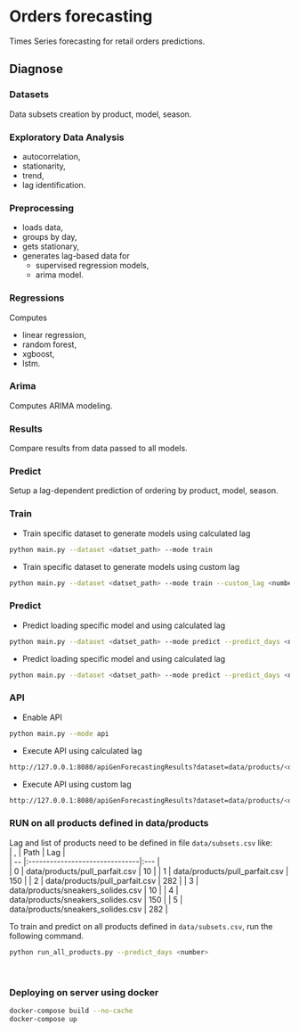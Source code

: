 # Orders forecasting
Times Series forecasting for retail orders predictions.

## Diagnose

### Datasets
Data subsets creation by product, model, season.

### Exploratory Data Analysis
* autocorrelation,
* stationarity,
* trend,
* lag identification.

### Preprocessing
* loads data,
* groups by day,
* gets stationary,
* generates lag-based data for
    * supervised regression models,
    * arima model.

### Regressions
Computes
* linear regression,
* random forest,
* xgboost,
* lstm.

### Arima
Computes ARIMA modeling.

### Results
Compare results from data passed to all models.

### Predict
Setup a lag-dependent prediction of ordering by product, model, season.

### Train
* Train specific dataset to generate models using calculated lag
```bash
python main.py --dataset <datset_path> --mode train
``` 
* Train specific dataset to generate models using custom lag
```bash
python main.py --dataset <datset_path> --mode train --custom_lag <number>
``` 

### Predict
* Predict loading specific model and using calculated lag
```bash
python main.py --dataset <datset_path> --mode predict --predict_days <number> --model_to_load <model_path>
``` 
* Predict loading specific model and using calculated lag
```bash
python main.py --dataset <datset_path> --mode predict --predict_days <number> --model_to_load <model_path> --custom_lag <number>
``` 

### API
* Enable API
```bash
python main.py --mode api
``` 
* Execute API using calculated lag
```bash
http://127.0.0.1:8080/apiGenForecastingResults?dataset=data/products/<datset_path>&custom_lag=NA
``` 
* Execute API using custom lag
```bash
http://127.0.0.1:8080/apiGenForecastingResults?dataset=data/products/<datset_path>&custom_lag=<number>
``` 

### RUN on all products defined in data/products
Lag and list of products need to be defined in file `data/subsets.csv` like:  
| ,  | Path                           | Lag |  
| -- |:-------------------------------|:--- |  
| 0  | data/products/pull_parfait.csv | 10  |
| 1  | data/products/pull_parfait.csv | 150 |
| 2  | data/products/pull_parfait.csv | 282 | 
| 3  | data/products/sneakers_solides.csv | 10  |
| 4  | data/products/sneakers_solides.csv | 150 |
| 5  | data/products/sneakers_solides.csv | 282 | 
<br>

To train and predict on all products defined in `data/subsets.csv`, run the following command. 
```bash
python run_all_products.py --predict_days <number>
``` 
<br>

### Deploying on server using docker
```bash
docker-compose build --no-cache
docker-compose up
``` 
